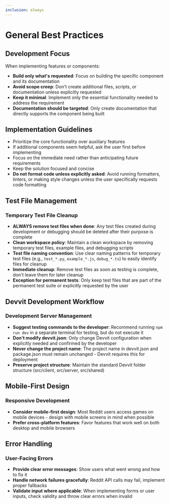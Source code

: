 ```yaml
---
inclusion: always
---
```


# General Best Practices

## Development Focus

When implementing features or components:

- **Build only what's requested**: Focus on building the specific component and its documentation
- **Avoid scope creep**: Don't create additional files, scripts, or documentation unless explicitly requested
- **Keep it minimal**: Implement only the essential functionality needed to address the requirement
- **Documentation should be targeted**: Only create documentation that directly supports the component being built

## Implementation Guidelines

- Prioritize the core functionality over auxiliary features
- If additional components seem helpful, ask the user first before implementing
- Focus on the immediate need rather than anticipating future requirements
- Keep the solution focused and concise
- **Do not format code unless explicitly asked**: Avoid running formatters, linters, or making style changes unless the user specifically requests code formatting

## Test File Management

### Temporary Test File Cleanup
- **ALWAYS remove test files when done**: Any test files created during development or debugging should be deleted after their purpose is complete
- **Clean workspace policy**: Maintain a clean workspace by removing temporary test files, example files, and debugging scripts
- **Test file naming convention**: Use clear naming patterns for temporary test files (e.g., `test_*.py`, `example_*.js`, `debug_*.ts`) to easily identify files for cleanup
- **Immediate cleanup**: Remove test files as soon as testing is complete, don't leave them for later cleanup
- **Exception for permanent tests**: Only keep test files that are part of the permanent test suite or explicitly requested by the user

## Devvit Development Workflow

### Development Server Management
- **Suggest testing commands to the developer**: Recommend running `npm run dev` in a separate terminal for testing, but do not execute it
- **Don't modify devvit.json**: Only change Devvit configuration when explicitly needed and confirmed by the developer
- **Never change the project name**: The project name in devvit.json and package.json must remain unchanged - Devvit requires this for deployment
- **Preserve project structure**: Maintain the standard Devvit folder structure (src/client, src/server, src/shared)

## Mobile-First Design

### Responsive Development
- **Consider mobile-first design**: Most Reddit users access games on mobile devices - design with mobile screens in mind when possible
- **Prefer cross-platform features**: Favor features that work well on both desktop and mobile browsers

## Error Handling

### User-Facing Errors
- **Provide clear error messages**: Show users what went wrong and how to fix it
- **Handle network failures gracefully**: Reddit API calls may fail, implement proper fallbacks
- **Validate input where applicable**: When implementing forms or user inputs, check validity and throw clear errors when invalid